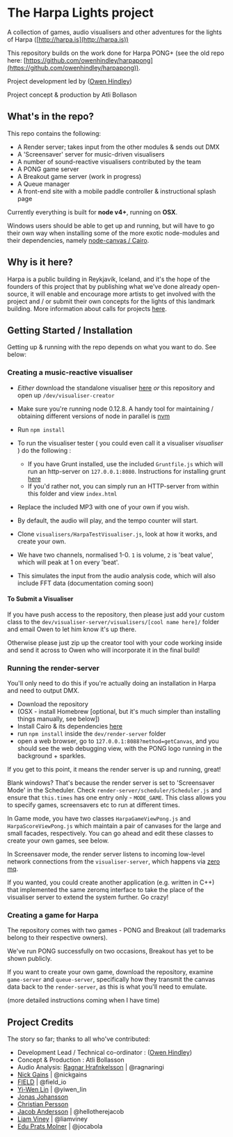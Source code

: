 # The Harpa Lights project

A collection of games, audio visualisers and other adventures for the lights of Harpa ([http://harpa.is](http://harpa.is))

This repository builds on the work done for Harpa PONG+ (see the old repo here: [https://github.com/owenhindley/harpapong](https://github.com/owenhindley/harpapong)).

Project development led by ([Owen Hindley](http://www.owenhindley.co.uk))

Project concept & production by Atli Bollason

## What's in the repo?

This repo contains the following:

* A Render server; takes input from the other modules & sends out DMX
* A 'Screensaver' server for music-driven visualisers
* A number of sound-reactive visualisers contributed by the team
* A PONG game server
* A Breakout game server (work in progress)
* A Queue manager
* A front-end site with a mobile paddle controller & instructional splash page

Currently everything is built for **node v4+**, running on **OSX**. 

Windows users should be able to get up and running, but will have to go their own way when installing some of the more exotic node-modules and their dependencies, namely [node-canvas / Cairo](https://github.com/Automattic/node-canvas/wiki/_pages).

## Why is it here?
Harpa is a public building in Reykjavík, Iceland, and it's the hope of the founders of this project that by publishing what we've done already open-source, it will enable and encourage more artists to get involved with the project and / or submit their own concepts for the lights of this landmark building. More information about calls for projects [here](http://en.harpa.is/harpa/news/harpa-calls-light-based-projects).

## Getting Started / Installation
Getting up & running with the repo depends on what you want to do. See below:

### Creating a music-reactive visualiser
* *Either* download the standalone visualiser [here](https://www.dropbox.com/s/uawi8e6ew071p6d/sonar-visualiser-creator.zip?dl=0) *or* this repository and open up `/dev/visualiser-creator`

* Make sure you're running node 0.12.8. A handy tool for maintaining / obtaining different versions of node in parallel is [nvm](https://github.com/creationix/nvm)
* Run `npm install`
* To run the visualiser tester ( you could even call it a visualiser *visualiser* ) do the following :
	* If you have Grunt installed, use the included `Gruntfile.js` which will run an http-server on `127.0.0.1:8080`. Instructions for installing grunt [here](http://gruntjs.com/using-the-cli)
	* If you'd rather not, you can simply run an HTTP-server from within this folder and view `index.html`
* Replace the included MP3 with one of your own if you wish.
* By default, the audio will play, and the tempo counter will start.
* Clone `visualisers/HarpaTestVisualiser.js`, look at how it works, and create your own.
* We have two channels, normalised 1-0. `1` is volume, `2` is 'beat value', which will peak at 1 on every 'beat'. 
* This simulates the input from the audio analysis code, which will also include FFT data (documentation coming soon)

#### To Submit a Visualiser
If you have push access to the repository, then please just add your custom class to the `dev/visualiser-server/visualisers/[cool name here]/` folder and email Owen to let him know it's up there.

Otherwise please just zip up the creator tool with your code working inside and send it across to Owen who will incorporate it in the final build!

### Running the render-server
You'll only need to do this if you're actually doing an installation in Harpa and need to output DMX.

* Download the repository
* (OSX - install Homebrew [optional, but it's much simpler than installing things manually, see below])
* Install Cairo & its dependencies [here](http://cairographics.org/download/)
* run `npm install` inside the `dev/render-server` folder
* open a web browser, go to `127.0.0.1:8088?method=getCanvas`, and you should see the web debugging view, with the PONG logo running in the background + sparkles.

If you get to this point, it means the render server is up and running, great! 

Blank windows? That's because the render server is set to 'Screensaver Mode' in the Scheduler. Check `render-server/scheduler/Scheduler.js` and ensure that `this.times` has one entry only - `MODE_GAME`. This class allows you to specify games, screensavers etc to run at different times.

In Game mode, you have two classes `HarpaGameViewPong.js` and `HarpaScoreViewPong.js` which maintain a pair of canvases for the large and small facades, respectively. You can go ahead and edit these classes to create your own games, see below.

In Screensaver mode, the render server listens to incoming low-level network connections from the `visualiser-server`, which happens via [zero mq](http://zeromq.org/). 

If you wanted, you could create another application (e.g. written in C++) that implemented the same zeromq interface to take the place of the visualiser server to extend the system further. Go crazy!

### Creating a game for Harpa
The repository comes with two games - PONG and Breakout (all trademarks belong to their respective owners). 

We've run PONG successfully on two occasions, Breakout has yet to be shown publicly.

If you want to create your own game, download the repository, examine `game-server` and `queue-server`, specifically how they transmit the canvas data back to the `render-server`, as this is what you'll need to emulate.

(more detailed instructions coming when I have time)

## Project Credits

The story so far; thanks to all who've contributed:

* Development Lead / Technical co-ordinator : ([Owen Hindley](http://www.owenhindley.co.uk))
* Concept & Production : Atli Bollasson
* Audio Analysis: [Ragnar Hrafnkelsson](http://reactifymusic.com) | @ragnaringi
* [Nick Gains](http://www.nickgains.com) | @nickgains
* [FIELD](http://www.field.io) | @field_io 
* [Yi-Wen Lin](http://blog.bongiovi.tw/) | @yiwen_lin 
* [Jonas Johansson](http://jonasjohansson.se)
* [Christian Persson](http://christianpers.com)
* [Jacob Andersson](http://yousirnejm.com) | @hellotherejacob
* [Liam Viney](http://liamviney.co.uk/) | @liamviney
* [Edu Prats Molner](http://www.jocabola.com/) | @jocabola



